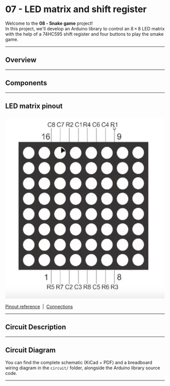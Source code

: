 # 07 - LED matrix and shift register

Welcome to the **08 ‑ Snake game** project!  
In this project, we'll develop an Arduino library to control an 8 × 8 LED matrix with the help of a 74HC595 shift register and four buttons to play the smake game.

---

## Overview



---

## Components


---

## LED matrix pinout

![Led matrix pinout](./asets/Led_matrix_8x8.png)

[Pinout reference](./asets/Pinout%20reference.md)  |  [Connections](./asets/Conections.md)

---

## Circuit Description

---

## Circuit Diagram

You can find the complete schematic (KiCad + PDF) and a breadboard wiring diagram in the `circuit/` folder, alongside the Arduino library source code.

---